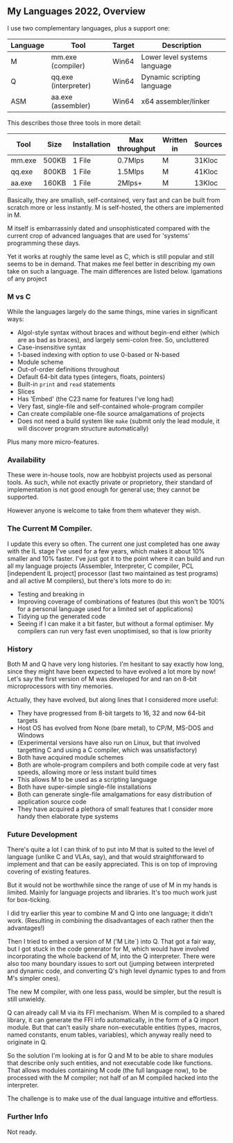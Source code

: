 ## My Languages 2022, Overview

I use two complementary languages, plus a support one:

Language | Tool | Target | Description
--- | --- | --- | ---
M | mm.exe (compiler) | Win64 | Lower level systems language
Q | qq.exe (interpreter) | Win64 | Dynamic scripting language
ASM | aa.exe (assembler) | Win64 | x64 assembler/linker

This describes those three tools in more detail:

Tool | Size |Installation | Max throughput | Written in | Sources | Build time | Dependencies
--- | --- | --- | --- | --- | --- | --- | ---
mm.exe | 500KB | 1 File | 0.7Mlps |M |  31Kloc | 80ms | None
qq.exe | 800KB | 1 File | 1.5Mlps | M |  41Kloc | 100ms | None
aa.exe | 160KB | 1 File | 2Mlps+ | M | 13Kloc | 50ms | None

Basically, they are smallish, self-contained, very fast and can be built from scratch more or less instantly. M is self-hosted, the others are implemented in M.

M itself is embarrassinly dated and unsophisticated compared with the current crop of advanced languages that are used for 'systems' programming these days.

Yet it works at roughly the same level as C, which is still popular and still seems to be in demand. That makes me feel better in describing my own take on such a language. The main differences are listed below.
lgamations of any project

### M vs C

While the languages largely do the same things, mine varies in significant ways:

* Algol-style syntax without braces and without begin-end either (which are as bad as braces), and largely semi-colon free. So, uncluttered
* Case-insensitive syntax
* 1-based indexing with option to use 0-based or N-based
* Module scheme
* Out-of-order definitions throughout
* Default 64-bit data types (integers, floats, pointers)
* Built-in `print` and `read` statements
* Slices
* Has 'Embed' (the C23 name for features I've long had)
* Very fast, single-file and self-contained whole-program compiler
* Can create compilable one-file source amalgamations of projects
* Does not need a build system like `make` (submit only the lead module, it will discover program structure automatically)

Plus many more micro-features.

###  Availability

These were in-house tools, now are hobbyist projects used as personal tools. As such, while not exactly private or proprietory, their standard of implementation is not good enough for general use; they cannot be supported.

However anyone is welcome to take from them whatever they wish.

### The Current M Compiler.

I update this every so often. The current one just completed has one away with the IL stage I've used for a few years, which makes it about 10% smaller and 10% faster. I've just got it to the point where it can build and run all my language projects (Assembler, Interpreter, C compiler, PCL \[independent IL project\] processor (last two maintained as test programs) and all active M compilers), but there's lots more to do in:

* Testing and breaking in
* Improving coverage of combinations of features (but this won't be 100% for a personal language used for a limited set of applications)
* Tidying up the generated code
* Seeing if I can make it a bit faster, but without a formal optimiser. My compilers can run very fast even unoptimised, so that is low priority

### History

Both M and Q have very long histories. I'm hesitant to say exactly how long, since they might have been expected to have evolved a lot more by now! Let's say the first version of M was developed for and ran on 8-bit microprocessors with tiny memories.

Actually, they have evolved, but along lines that I considered more useful:

* They have progressed from 8-bit targets to 16, 32 and now 64-bit targets
* Host OS has evolved from None (bare metal), to CP/M, MS-DOS and Windows
* (Experimental versions have also run on Linux, but that involved targetting C and using a C compiler, which was unsatisfactory)
* Both have acquired module schemes
* Both are whole-program compilers and both compile code at very fast speeds, allowing more or less instant build times
* This allows M to be used as a scripting language
* Both have super-simple single-file installations
* Both can generate single-file amalgamations for easy distribution of application source code
* They have acquired a plethora of small features that I consider more handy then elaborate type systems

### Future Development

There's quite a lot I can think of to put into M that is suited to the level of language (unlike C and VLAs, say), and that would straightforward to implement and that can be easily appreciated. This is on top of improving covering of existing features.

But it would not be worthwhile since the range of use of M in my hands is limited. Mainly for language projects and libraries. It's too much work just for box-ticking.

I did try earlier this year to combine M and Q into one language; it didn't work. (Resulting in combining the disadvantages of each rather then the advantages!)

Then I tried to embed a version of M ('M Lite`) into Q. That got a fair way, but I got stuck in the code generator for M, which would have involved incorporating the whole backend of M, into the Q interpreter. There were also too many boundary issues to sort out (jumping between interpreted and dynamic code, and converting Q's high level dynamic types to and from M's simpler ones).

The new M compiler, with one less pass, would be simpler, but the result is still unwieldy.

Q can already call M via its FFI mechanism. When M is compiled to a shared library, it can generate the FFI info automatically, in the form of a Q import module. But that can't easily share non-executable entities (types, macros, named constants, enum tables, variables), which anyway really need to originate in Q.

So the solution I'm looking at is for Q and M to be able to share modules that describe only such entities, and not executable code like functions. That allows modules containing M code (the full language now), to be processed with the M compiler; not half of an M compiled hacked into the interpreter.

The challenge is to make use of the dual language intuitive and effortless.


### Further Info

Not ready.
